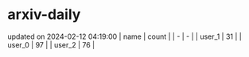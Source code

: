 # arxiv-daily
updated on 2024-02-12 04:19:00
| name | count |
| - | - |
| user_1 | 31 |
| user_0 | 97 |
| user_2 | 76 |
